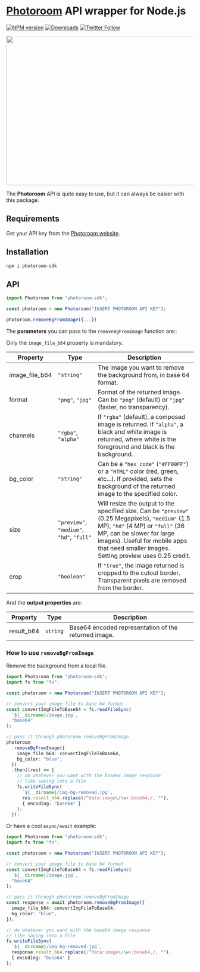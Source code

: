 # [Photoroom](https://www.photoroom.com/) API wrapper for Node.js

[![NPM version][npm-image]][npm-url]
[![Downloads][downloads-image]][npm-url]
[![Twitter Follow][twitter-image]][twitter-url]

[npm-image]: https://img.shields.io/npm/v/photoroom-sdk.svg
[npm-url]: https://npmjs.org/package/photoroom-sdk
[downloads-image]: http://img.shields.io/npm/dm/photoroom-sdk.svg
[twitter-image]: https://img.shields.io/twitter/follow/alakowe_dev.svg?style=social&label=Follow%20me
[twitter-url]: https://twitter.com/alakowe_dev

<img src="https://www.photoroom.com/_next/image?url=%2F_next%2Fstatic%2Fmedia%2Fbatch-mode.ef0883b3.png&w=2048&q=75" width="600px" height="400px" />

The **Photoroom** API is quite easy to use, but it can always be easier with this package.

## Requirements

Get your API key from the [Photoroom website](https://www.photoroom.com).

## Installation

```bash
npm i photoroom-sdk
```

## API

```typescript
import Photoroom from "photoroom-sdk";

const photoroom = new Photoroom("INSERT PHOTOROOM API KEY");

photoroom.removeBgFromImage({...})
```

The **parameters** you can pass to the `removeBgFromImage` function are::

Only the `image_file_b64` property is mandatory.

| Property       | Type                                      | Description                                                                                                                                                                                                                                                    |
| -------------- | ----------------------------------------- | -------------------------------------------------------------------------------------------------------------------------------------------------------------------------------------------------------------------------------------------------------------- |
| image_file_b64 | `"string"`                                | The image you want to remove the background from, in base 64 format.                                                                                                                                                                                           |
| format         | `"png"`, `"jpg"`                          | Format of the returned image. Can be `"png"` (default) or `"jpg"` (faster, no transparency).                                                                                                                                                                   |
| channels       | `"rgba"`, `"alpha"`                       | If `"rgba"` (default), a composed image is returned. If `"alpha"`, a black and white image is returned, where white is the foreground and black is the background.                                                                                             |
| bg_color       | `"string"`                                | Can be a `"hex code"` (`"#FF00FF"`) or a `"HTML"` color (red, green, etc...). If provided, sets the background of the returned image to the specified color.                                                                                                   |
| size           | `"preview"`, `"medium"`, `"hd"`, `"full"` | Will resize the output to the specified size. Can be `"preview"` (0.25 Megapixels), `"medium"` (1.5 MP), `"hd"` (4 MP) or `"full"` (36 MP, can be slower for large images). Useful for mobile apps that need smaller images. Setting preview uses 0.25 credit. |
| crop           | `"boolean"`                               | If `"true"`, the image returned is cropped to the cutout border. Transparent pixels are removed from the border.                                                                                                                                               |

And the **output properties** are:

| Property   | Type     | Description                                          |
| ---------- | -------- | ---------------------------------------------------- |
| result_b64 | `string` | Base64 encoded representation of the returned image. |

### How to use `removeBgFromImage`

Remove the background from a local file.

```typescript
import Photoroom from "photoroom-sdk";
import fs from "fs";

const photoroom = new Photoroom("INSERT PHOTOROOM API KEY");

// convert your image file to base 64 format
const convertImgFileToBase64 = fs.readFileSync(
  `${__dirname}/image.jpg`,
  "base64"
);

// pass it through photoroom.removeBgFromImage
photoroom
  .removeBgFromImage({
    image_file_b64: convertImgFileToBase64,
    bg_color: "blue",
  })
  .then((res) => {
    // do whatever you want with the base64 image response
    // like saving into a file
    fs.writeFileSync(
      `${__dirname}/img-bg-removed.jpg`,
      res.result_b64.replace(/^data:image\/\w+;base64,/, ""),
      { encoding: "base64" }
    );
  });
```

Or have a cool `async/await` example:

```typescript
import Photoroom from "photoroom-sdk";
import fs from "fs";

const photoroom = new Photoroom("INSERT PHOTOROOM API KEY");

// convert your image file to base 64 format
const convertImgFileToBase64 = fs.readFileSync(
  `${__dirname}/image.jpg`,
  "base64"
);

// pass it through photoroom.removeBgFromImage
const response = await photoroom.removeBgFromImage({
  image_file_b64: convertImgFileToBase64,
  bg_color: "blue",
});

// do whatever you want with the base64 image response
// like saving into a file
fs.writeFileSync(
  `${__dirname}/img-bg-removed.jpg`,
  response.result_b64.replace(/^data:image\/\w+;base64,/, ""),
  { encoding: "base64" }
);
```
